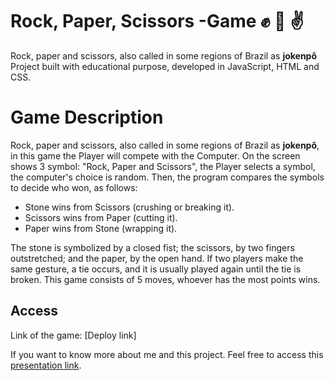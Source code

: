 # Rock, Paper, Scissors -Game  ✊  🤚  ✌️
Rock, paper and scissors, also called in some regions of Brazil as **jokenpô**
Project built with educational purpose, developed in JavaScript, HTML and CSS.

# Game Description 

Rock, paper and scissors, also called in some regions of Brazil as **jokenpô**, in this game the Player will compete with the Computer. On the screen shows 3 symbol: "Rock, Paper and Scissors", the Player selects a symbol, the computer's choice is random.
Then, the program compares the symbols to decide who won, as follows:

- Stone wins from Scissors (crushing or breaking it).
- Scissors wins from Paper (cutting it).
- Paper wins from Stone (wrapping it).

The stone is symbolized by a closed fist; the scissors, by two fingers outstretched; and the paper, by the open hand. If two players make the same gesture, a tie occurs, and it is usually played again until the tie is broken. This game consists of 5 moves, whoever has the most points wins.

## Access

Link of the game:  [Deploy link]

If you want to know more about me and this project. Feel free to access this  [presentation link](https://docs.google.com/presentation/d/1GvDJ1VO10tuOvlnd__RAF4_7HWrVAV6rN4MZeimJe9M/edit?usp=sharing).
